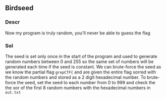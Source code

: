 ## Birdseed

### Descr
Now my program is truly random, you'll never be able to guess the flag


### Sol
The seed is set only once in the start of the program and used to generate random numbers between 0 and 255 so the same set of numbers will be generated each time if the seed is constant. We can brute-force the seed as we know the partial flag ```grepCTF{``` and are given the entire flag xorred with the random numbers and stored as a 2 digit hexadecimal number. To brute-force the seed, set the seed to each number from 0 to 999 and check the the xor of the first 8 random numbers with the hexadecimal numbers in ```out.txt```
